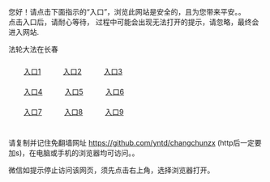 您好！请点击下面指示的“入口”，浏览此网站是安全的，且为您带来平安。。 <br/>
点击入口后，请耐心等待， 过程中可能会出现无法打开的提示，请忽略，最终会进入网站. </br>

法轮大法在长春<br/>
<div style="padding:10px"><a style="margin:20px" target="_blank" href="https://d29q6fdb75rjgl.cloudfront.net/2Qpsp?scdugs" id="ccLink1" rel="nofollow">入口1</a> <a target="_blank" style="margin:20px" href="https://drsps1ovql9r9.cloudfront.net/2Qpsp?wluvtphk" id="ccLink2" rel="nofollow">入口2</a> <a style="margin:20px" target="_blank" href="https://dve5zlcjq5nbp.cloudfront.net/2Qpsp?fmqtiwwp" id="ccLink3" rel="nofollow">入口3</a></div>

<div style="padding:10px" ><a style="margin:20px" target="_blank" href="https://d29q6fdb75rjgl.cloudfront.net/2Qpsp?scdugs" id="ccLink4" rel="nofollow">入口4</a> <a style="margin:20px" href="https://drsps1ovql9r9.cloudfront.net/2Qpsp?wluvtphk" target="_blank" id="ccLink5" rel="nofollow">入口5</a> <a style="margin:20px" href="https://dve5zlcjq5nbp.cloudfront.net/2Qpsp?fmqtiwwp" target="_blank" id="ccLink6" rel="nofollow">入口6</a></div>

<div style="padding:10px"><a style="margin:20px" target="_blank" href="https://d29q6fdb75rjgl.cloudfront.net/2Qpsp?scdugs" id="ccLink7" rel="nofollow">入口7</a> <a style="margin:20px" href="https://drsps1ovql9r9.cloudfront.net/2Qpsp?wluvtphk" target="_blank" id="ccLink8" rel="nofollow">入口8</a> <a style="margin:20px" target="_blank" href="https://dve5zlcjq5nbp.cloudfront.net/2Qpsp?fmqtiwwp" id="ccLink9" rel="nofollow">入口9</a></div>

<br/>



请复制并记住免翻墙网址 https://github.com/yntd/changchunzx (http后一定要加s)，在电脑或手机的浏览器均可访问。。<br/>

微信如提示停止访问该网页，须先点击右上角，选择浏览器打开。
